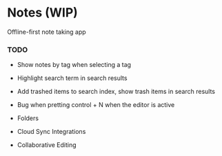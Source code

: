 # Notes (WIP)

Offline-first note taking app



### TODO
- Show notes by tag when selecting a tag
- Highlight search term in search results
- Add trashed items to search index, show trash items in search results
- Bug when pretting control + N when the editor is active

- Folders
- Cloud Sync Integrations
- Collaborative Editing